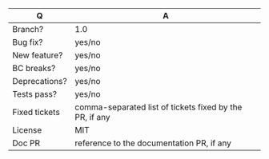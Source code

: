 | Q             | A
| ------------- | ---
| Branch?       | 1.0
| Bug fix?      | yes/no
| New feature?  | yes/no
| BC breaks?    | yes/no
| Deprecations? | yes/no
| Tests pass?   | yes/no
| Fixed tickets | comma-separated list of tickets fixed by the PR, if any
| License       | MIT
| Doc PR        | reference to the documentation PR, if any
